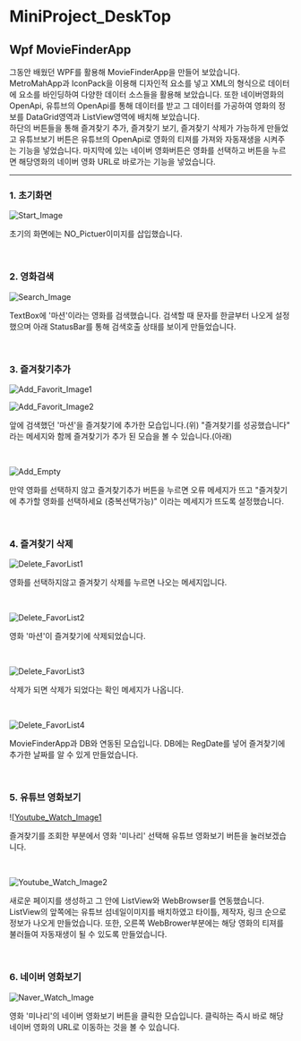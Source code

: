# MiniProject_DeskTop


## Wpf MovieFinderApp
그동안 배웠던 WPF를 활용해 MovieFinderApp을 만들어 보았습니다. MetroMahApp과 IconPack을 이용해 디자인적 요소를 넣고 XML의 형식으로 데이터에 요소를 바인딩하여 다양한 데이터 소스들을 활용해 보았습니다. 또한 네이버영화의 OpenApi, 유튜브의 OpenApi를 통해 데이터를 받고 그 데이터를 가공하여 영화의 정보를 DataGrid영역과 ListView영역에 배치해 보았습니다. </br> 하단의 버튼들을 통해 즐겨찾기 추가, 즐겨찾기 보기, 즐겨찾기 삭제가 가능하게 만들었고 유튜브보기 버튼은 유튜브의 OpenApi로 영화의 티져를 가져와 자동재생을 시켜주는 기능을 넣었습니다. 마지막에 있는 네이버 영화버튼은 영화를 선택하고 버튼을 누르면 해당영화의 네이버 영화 URL로 바로가는 기능을 넣었습니다. 

------------
### 1. 초기화면

![Start_Image](https://github.com/zizi0308/MiniProject_DeskTop/blob/main/WpfMiniProject/Images/img_20210405_160424_001.png)

초기의 화면에는 NO_Pictuer이미지를 삽입했습니다.

<br/>

### 2. 영화검색

![Search_Image](https://github.com/zizi0308/MiniProject_DeskTop/blob/main/WpfMiniProject/Images/img_20210405_160456_001.png)

TextBox에 '마션'이라는 영화를 검색했습니다. 검색할 때 문자를 한글부터 나오게 설정했으며 아래 StatusBar를 통해 검색호출 상태를 보이게 만들었습니다.

<br/>

### 3. 즐겨찾기추가

![Add_Favorit_Image1](https://github.com/zizi0308/MiniProject_DeskTop/blob/main/WpfMiniProject/Images/img_20210405_160409_001.png)

![Add_Favorit_Image2](https://github.com/zizi0308/MiniProject_DeskTop/blob/main/WpfMiniProject/Images/img_20210405_160435_001.png)

앞에 검색했던 '마션'을 즐겨찾기에 추가한 모습입니다.(위) "즐겨찾기를 성공했습니다" 라는 메세지와 함께 즐겨찾기가 추가 된 모습을 볼 수 있습니다.(아래)

<br/>

![Add_Empty](https://github.com/zizi0308/MiniProject_DeskTop/blob/main/WpfMiniProject/Images/img_20210405_160450_001.png)

만약 영화를 선택하지 않고 즐겨찾기추가 버튼을 누르면 오류 메세지가 뜨고 "즐겨찾기에 추가할 영화를 선택하세요 (중복선택가능)" 이라는 메세지가 뜨도록 설정했습니다.


<br/>


### 4. 즐겨찾기 삭제

![Delete_FavorList1](https://github.com/zizi0308/MiniProject_DeskTop/blob/main/WpfMiniProject/Images/img_20210405_160404_001.png)

영화를 선택하지않고 즐겨찾기 삭제를 누르면 나오는 메세지입니다.

<br/>

![Delete_FavorList2](https://github.com/zizi0308/MiniProject_DeskTop/blob/main/WpfMiniProject/Images/img_20210405_160423_001.png)

영화 '마션'이 즐겨찾기에 삭제되었습니다.

<br/>

![Delete_FavorList3](https://github.com/zizi0308/MiniProject_DeskTop/blob/main/WpfMiniProject/Images/img_20210405_160410_001.png)

삭제가 되면 삭제가 되었다는 확인 메세지가 나옵니다. 

<br/>

![Delete_FavorList4](https://github.com/zizi0308/MiniProject_DeskTop/blob/main/WpfMiniProject/Images/img_20210405_180431_001.png)

MovieFinderApp과 DB와 연동된 모습입니다. DB에는 RegDate를 넣어 즐겨찾기에 추가한 날짜를 알 수 있게 만들었습니다.

<br/>


### 5. 유튜브 영화보기


![[Youtube_Watch_Image1](https://github.com/zizi0308/MiniProject_DeskTop/blob/main/WpfMiniProject/Images/img_20210405_160453_001.png)

즐겨찾기를 조회한 부분에서 영화 '미나리' 선택해 유튜브 영화보기 버튼을 눌러보겠습니다.

<br/>

![Youtube_Watch_Image2](https://github.com/zizi0308/MiniProject_DeskTop/blob/main/WpfMiniProject/Images/img_20210405_160426_001.png)

새로운 페이지를 생성하고 그 안에 ListView와 WebBrowser를 연동했습니다. ListView의 앞쪽에는 유튜브 섬네일이미지를 배치하였고 타이틀, 제작자, 링크 순으로 정보가 나오게 만들었습니다. 또한, 오른쪽 WebBrower부분에는 해당 영화의 티져를 불러들여 자동재생이 될 수 있도록 만들었습니다.

<br/>

### 6. 네이버 영화보기

![Naver_Watch_Image](https://github.com/zizi0308/MiniProject_DeskTop/blob/main/WpfMiniProject/Images/img_20210405_160443_001.png)

영화 '미나리'의 네이버 영화보기 버튼을 클릭한 모습입니다. 클릭하는 즉시 바로 해당 네이버 영화의 URL로 이동하는 것을 볼 수 있습니다.





